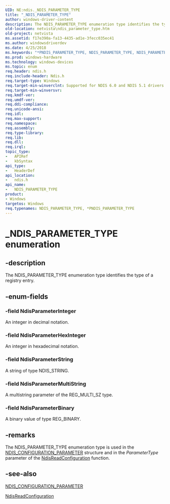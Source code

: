 ```yaml
---
UID: NE:ndis._NDIS_PARAMETER_TYPE
title: "_NDIS_PARAMETER_TYPE"
author: windows-driver-content
description: The NDIS_PARAMETER_TYPE enumeration type identifies the type of a registry entry.
old-location: netvista\ndis_parameter_type.htm
old-project: netvista
ms.assetid: f17e390a-fa13-4435-ad1e-3fecc035ec41
ms.author: windowsdriverdev
ms.date: 4/25/2018
ms.keywords: "*PNDIS_PARAMETER_TYPE, NDIS_PARAMETER_TYPE, NDIS_PARAMETER_TYPE enumeration [Network Drivers Starting with Windows Vista], NdisParameterBinary, NdisParameterHexInteger, NdisParameterInteger, NdisParameterMultiString, NdisParameterString, PNDIS_PARAMETER_TYPE, PNDIS_PARAMETER_TYPE enumeration pointer [Network Drivers Starting with Windows Vista], _NDIS_PARAMETER_TYPE, ndis/NDIS_PARAMETER_TYPE, ndis/NdisParameterBinary, ndis/NdisParameterHexInteger, ndis/NdisParameterInteger, ndis/NdisParameterMultiString, ndis/NdisParameterString, ndis/PNDIS_PARAMETER_TYPE, ndis_configuration_ref_05a453df-2660-470b-8eaf-7a59dcb20e04.xml, netvista.ndis_parameter_type"
ms.prod: windows-hardware
ms.technology: windows-devices
ms.topic: enum
req.header: ndis.h
req.include-header: Ndis.h
req.target-type: Windows
req.target-min-winverclnt: Supported for NDIS 6.0 and NDIS 5.1 drivers in Windows Vista. Supported for NDIS   5.1 drivers in Windows XP.
req.target-min-winversvr: 
req.kmdf-ver: 
req.umdf-ver: 
req.ddi-compliance: 
req.unicode-ansi: 
req.idl: 
req.max-support: 
req.namespace: 
req.assembly: 
req.type-library: 
req.lib: 
req.dll: 
req.irql: 
topic_type:
-	APIRef
-	kbSyntax
api_type:
-	HeaderDef
api_location:
-	ndis.h
api_name:
-	NDIS_PARAMETER_TYPE
product:
- Windows
targetos: Windows
req.typenames: NDIS_PARAMETER_TYPE, *PNDIS_PARAMETER_TYPE
---
```


# _NDIS_PARAMETER_TYPE enumeration


## -description


The NDIS_PARAMETER_TYPE enumeration type identifies the type of a registry entry.


## -enum-fields




### -field NdisParameterInteger

An integer in decimal notation.


### -field NdisParameterHexInteger

An integer in hexadecimal notation.


### -field NdisParameterString

A string of type NDIS_STRING.


### -field NdisParameterMultiString

A multistring parameter of the REG_MULTI_SZ type.


### -field NdisParameterBinary

A binary value of type REG_BINARY.


## -remarks



The NDIS_PARAMETER_TYPE enumeration type is used in the 
    <a href="https://msdn.microsoft.com/80250799-4263-43c0-85d5-f1c1c1fb0bae">
    NDIS_CONFIGURATION_PARAMETER</a> structure and in the 
    <i>ParameterType</i> parameter of the 
    <a href="https://msdn.microsoft.com/library/windows/hardware/ff564511">NdisReadConfiguration</a> function.




## -see-also




<a href="https://msdn.microsoft.com/library/windows/hardware/ff564868">NDIS_CONFIGURATION_PARAMETER</a>



<a href="https://msdn.microsoft.com/library/windows/hardware/ff564511">NdisReadConfiguration</a>
 

 


